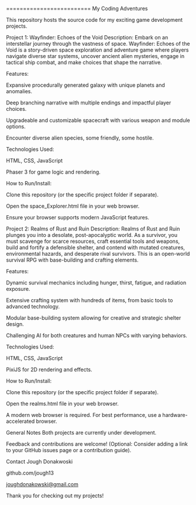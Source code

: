 =========================
My Coding Adventures

This repository hosts the source code for my exciting game development projects.

Project 1: Wayfinder: Echoes of the Void
Description:
Embark on an interstellar journey through the vastness of space. Wayfinder: Echoes of the Void is a story-driven space exploration and adventure game where players navigate diverse star systems, uncover ancient alien mysteries, engage in tactical ship combat, and make choices that shape the narrative.

Features:

Expansive procedurally generated galaxy with unique planets and anomalies.

Deep branching narrative with multiple endings and impactful player choices.

Upgradeable and customizable spacecraft with various weapon and module options.

Encounter diverse alien species, some friendly, some hostile.

Technologies Used:

HTML, CSS, JavaScript

Phaser 3 for game logic and rendering.

How to Run/Install:

Clone this repository (or the specific project folder if separate).

Open the space_Explorer.html file in your web browser.

Ensure your browser supports modern JavaScript features.

Project 2: Realms of Rust and Ruin
Description:
Realms of Rust and Ruin plunges you into a desolate, post-apocalyptic world. As a survivor, you must scavenge for scarce resources, craft essential tools and weapons, build and fortify a defensible shelter, and contend with mutated creatures, environmental hazards, and desperate rival survivors. This is an open-world survival RPG with base-building and crafting elements.

Features:

Dynamic survival mechanics including hunger, thirst, fatigue, and radiation exposure.

Extensive crafting system with hundreds of items, from basic tools to advanced technology.

Modular base-building system allowing for creative and strategic shelter design.

Challenging AI for both creatures and human NPCs with varying behaviors.

Technologies Used:

HTML, CSS, JavaScript

PixiJS for 2D rendering and effects.

How to Run/Install:

Clone this repository (or the specific project folder if separate).

Open the realms.html file in your web browser.

A modern web browser is required. For best performance, use a hardware-accelerated browser.

General Notes
Both projects are currently under development.

Feedback and contributions are welcome! (Optional: Consider adding a link to your GitHub issues page or a contribution guide).

Contact
Jough Donakwoski

github.com/jough13

joughdonakowski@gmail.com

Thank you for checking out my projects!
